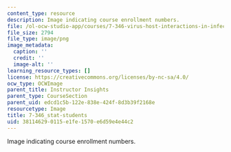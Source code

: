 ```yaml
---
content_type: resource
description: Image indicating course enrollment numbers.
file: /ol-ocw-studio-app/courses/7-346-virus-host-interactions-in-infectious-diseases-spring-2013/381146290115e1fe1570e6d59e4e44c2_7-346_stat-students.png
file_size: 2794
file_type: image/png
image_metadata:
  caption: ''
  credit: ''
  image-alt: ''
learning_resource_types: []
license: https://creativecommons.org/licenses/by-nc-sa/4.0/
ocw_type: OCWImage
parent_title: Instructor Insights
parent_type: CourseSection
parent_uid: edcd1c5b-122e-838e-424f-8d3b39f2168e
resourcetype: Image
title: 7-346_stat-students
uid: 38114629-0115-e1fe-1570-e6d59e4e44c2
---
```

Image indicating course enrollment numbers.